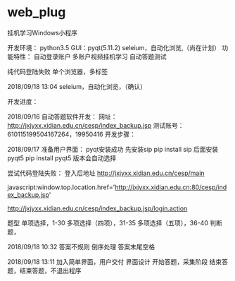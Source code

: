 # web_plug
挂机学习Windows小程序

开发环境：
    python3.5
    GUI：pyqt(5.11.2)
    seleium，自动化浏览,（尚在计划）
功能特性：
    自动登录账户
    多账户视频挂机学习
    自动答题测试


纯代码登陆失败
单个浏览器，多标签

 2018/09/18 13:04 
seleium，自动化浏览，（确认）


开发进度：

 2018/09/16
自动答题软件开发：
网址：http://jxjyxx.xidian.edu.cn/cesp/index_backup.jsp
测试账号： 610115199504167264，19950416
开发步骤：

 2018/09/17
准备用户界面：
pyqt安装成功
先安装sip
pip install sip
后面安装pyqt5
pip install pyqt5
版本会自动选择

尝试代码登陆失败：
登入后地址
http://jxjyxx.xidian.edu.cn/cesp/main

javascript:window.top.location.href='http://jxjyxx.xidian.edu.cn:80/cesp/index_backup.jsp'

http://jxjyxx.xidian.edu.cn/cesp/index_backup.jsp/login.action


题型
单项选择，1-30
多项选择（四项），31-35
多项选择（五项），36-40
判断题，

 2018/09/18 10:32 
答案不规则
倒序处理
答案末尾空格

 2018/09/18 13:11 
加入简单界面，用户交付
界面设计
开始答题，采集阶段
结束答题，结束答题，不退出程序	




